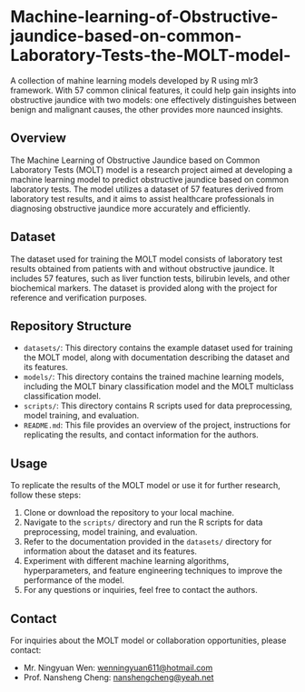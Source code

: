 # Machine-learning-of-Obstructive-jaundice-based-on-common-Laboratory-Tests-the-MOLT-model-
A collection of mahine learning models developed by R using mlr3 framework. With 57 common clinical features, it could help gain insights into obstructive jaundice with two models: one effectively distinguishes between benign and malignant causes, the other provides more naunced insights.

## Overview
The Machine Learning of Obstructive Jaundice based on Common Laboratory Tests (MOLT) model is a research project aimed at developing a machine learning model to predict obstructive jaundice based on common laboratory tests. The model utilizes a dataset of 57 features derived from laboratory test results, and it aims to assist healthcare professionals in diagnosing obstructive jaundice more accurately and efficiently.

## Dataset
The dataset used for training the MOLT model consists of laboratory test results obtained from patients with and without obstructive jaundice. It includes 57 features, such as liver function tests, bilirubin levels, and other biochemical markers. The dataset is provided along with the project for reference and verification purposes.

## Repository Structure
- `datasets/`: This directory contains the example dataset used for training the MOLT model, along with documentation describing the dataset and its features.
- `models/`: This directory contains the trained machine learning models, including the MOLT binary classification model and the MOLT multiclass classification model.
- `scripts/`: This directory contains R scripts used for data preprocessing, model training, and evaluation.
- `README.md`: This file provides an overview of the project, instructions for replicating the results, and contact information for the authors.

## Usage
To replicate the results of the MOLT model or use it for further research, follow these steps:
1. Clone or download the repository to your local machine.
2. Navigate to the `scripts/` directory and run the R scripts for data preprocessing, model training, and evaluation.
3. Refer to the documentation provided in the `datasets/` directory for information about the dataset and its features.
4. Experiment with different machine learning algorithms, hyperparameters, and feature engineering techniques to improve the performance of the model.
5. For any questions or inquiries, feel free to contact the authors.

## Contact
For inquiries about the MOLT model or collaboration opportunities, please contact:
- Mr. Ningyuan Wen: wenningyuan611@hotmail.com
- Prof. Nansheng Cheng: nanshengcheng@yeah.net